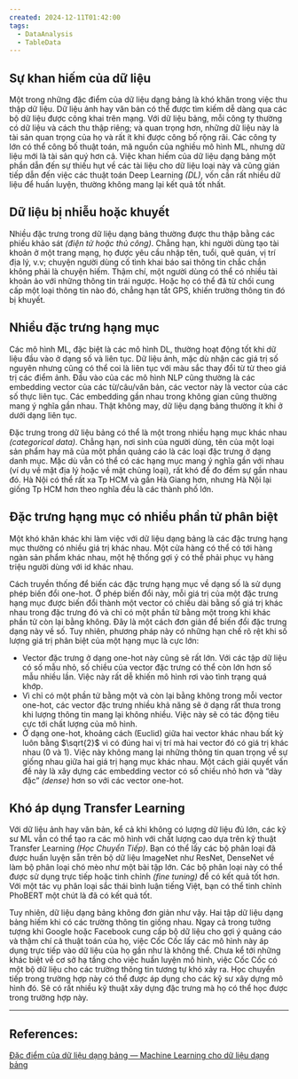 ```yaml
---
created: 2024-12-11T01:42:00
tags:
  - DataAnalysis
  - TableData
---
```

## Sự khan hiếm của dữ liệu

Một trong những đặc điểm của dữ liệu dạng bảng là khó khăn trong việc thu thập dữ liệu. Dữ liệu ảnh hay văn bản có thể được tìm kiếm dễ dàng qua các bộ dữ liệu được công khai trên mạng. Với dữ liệu bảng, mỗi công ty thường có dữ liệu và cách thu thập riêng; và quan trọng hơn, những dữ liệu này là tài sản quan trọng của họ và rất ít khi được công bố rộng rãi. Các công ty lớn có thể công bố thuật toán, mã nguồn của nghiều mô hình ML, nhưng dữ liệu mới là tài sản quý hơn cả. Việc khan hiếm của dữ liệu dạng bảng một phần dẫn đến sự thiếu hụt về các tài liệu cho dữ liệu loại này và cũng gián tiếp dẫn đến việc các thuật toán Deep Learning *(DL)*, vốn cần rất nhiều dữ liệu để huấn luyện, thường không mang lại kết quả tốt nhất.

## Dữ liệu bị nhiễu hoặc khuyết

Nhiều đặc trưng trong dữ liệu dạng bảng thường được thu thập bằng các phiếu khảo sát *(điện tử hoặc thủ công)*. Chẳng hạn, khi người dùng tạo tài khoản ở một trang mạng, họ được yêu cầu nhập tên, tuổi, quê quán, vị trí địa lý, v.v; chuyện người dùng cố tình khai báo sai thông tin chắc chắn không phải là chuyện hiếm. Thậm chí, một người dùng có thể có nhiều tài khoản ảo với những thông tin trái ngược. Hoặc họ có thể đã từ chối cung cấp một loại thông tin nào đó, chẳng hạn tắt GPS, khiến trường thông tin đó bị khuyết.

## Nhiều đặc trưng hạng mục

Các mô hình ML, đặc biệt là các mô hình DL, thường hoạt động tốt khi dữ liệu đầu vào ở dạng số và liên tục. Dữ liệu ảnh, mặc dù nhận các giá trị số nguyên nhưng cũng có thể coi là liên tục với màu sắc thay đổi từ từ theo giá trị các điểm ảnh. Đầu vào của các mô hình NLP cũng thường là các embedding vector của các từ/câu/văn bản, các vector này là vector của các số thực liên tục. Các embedding gần nhau trong không gian cũng thường mang ý nghĩa gần nhau. Thật không may, dữ liệu dạng bảng thường ít khi ở dưới dạng liên tục.

Đặc trưng trong dữ liệu bảng có thể là một trong nhiều hạng mục khác nhau *(categorical data)*. Chẳng hạn, nơi sinh của người dùng, tên của một loại sản phẩm hay mã của một phần quảng cáo là các loại đặc trưng ở dạng danh mục. Mặc dù vẫn có thể có các hạng mục mang ý nghĩa gần với nhau (ví dụ về mặt địa lý hoặc về mặt chủng loại), rất khó để đo đếm sự gần nhau đó. Hà Nội có thể rất xa Tp HCM và gần Hà Giang hơn, nhưng Hà Nội lại giống Tp HCM hơn theo nghĩa đều là các thành phố lớn.

## Đặc trưng hạng mục có nhiều phần tử phân biệt

Một khó khăn khác khi làm việc với dữ liệu dạng bảng là các đặc trưng hạng mục thường có nhiều giá trị khác nhau. Một cửa hàng có thể có tới hàng ngàn sản phẩm khác nhau, một hệ thống gợi ý có thể phải phục vụ hàng triệu người dùng với id khác nhau.

Cách truyền thống để biến các đặc trưng hạng mục về dạng số là sử dụng phép biến đổi one-hot. Ở phép biến đổi này, mỗi giá trị của một đặc trưng hạng mục được biến đổi thành một vector có chiều dài bằng số giá trị khác nhau trong đặc trưng đó và chỉ có một phần tử bằng một trong khi khác phần tử còn lại bằng không. Đây là một cách đơn giản để biến đổi đặc trưng dạng này về số. Tuy nhiên, phương pháp này có những hạn chế rõ rệt khi số lượng giá trị phân biệt của một hạng mục là cực lớn:
- Vector đặc trưng ở dạng one-hot này cũng sẽ rất lớn. Với các tập dữ liệu có số mẫu nhỏ, số chiều của vector đặc trưng có thể còn lớn hơn số mẫu nhiều lần. Việc này rất dễ khiến mô hình rơi vào tình trạng quá khớp.
- Vì chỉ có một phần tử bằng một và còn lại bằng không trong mỗi vector one-hot, các vector đặc trưng nhiều khả năng sẽ ở dạng rất thưa trong khi lượng thông tin mang lại không nhiều. Việc này sẽ có tác động tiêu cực tới chất lượng của mô hình.
- Ở dạng one-hot, khoảng cách (Euclid) giữa hai vector khác nhau bất kỳ luôn bằng $\sqrt{2}$ vì có đúng hai vị trí mà hai vector đó có giá trị khác nhau (0 và 1). Việc này không mang lại những thông tin quan trọng về sự giống nhau giữa hai giá trị hạng mục khác nhau.
Một cách giải quyết vấn đề này là xây dựng các embedding vector có số chiều nhỏ hơn và “dày đặc” *(dense)* hơn so với các vector one-hot. 

## Khó áp dụng Transfer Learning

Với dữ liệu ảnh hay văn bản, kể cả khi không có lượng dữ liệu đủ lớn, các kỹ sư ML vẫn có thể tạo ra các mô hình với chất lượng cao dựa trên kỹ thuật Transfer Learning *(Học Chuyển Tiếp)*. Bạn có thể lấy các bộ phân loại đã được huấn luyện sẵn trên bộ dữ liệu ImageNet như ResNet, DenseNet về làm bộ phân loại chó mèo như một bài tập lớn. Các bộ phân loại này có thể được sử dụng trực tiếp hoặc tinh chỉnh *(fine tuning)* để có kết quả tốt hơn. Với một tác vụ phân loại sắc thái bình luận tiếng Việt, bạn có thể tinh chỉnh PhoBERT một chút là đã có kết quả tốt.

Tuy nhiên, dữ liệu dạng bảng không đơn giản như vậy. Hai tập dữ liệu dạng bảng hiếm khi có các trường thông tin giống nhau. Ngay cả trong tưởng tượng khi Google hoặc Facebook cung cấp bộ dữ liệu cho gợi ý quảng cáo và thậm chí cả thuật toán của họ, việc Cốc Cốc lấy các mô hình này áp dụng trực tiếp vào dữ liệu của họ gần như là không thể. Chưa kể tới những khác biệt về cơ sở hạ tầng cho việc huấn luyện mô hình, việc Cốc Cốc có một bộ dữ liệu cho các trường thông tin tương tự khó xảy ra. Học chuyển tiếp trong trường hợp này có thể được áp dụng cho các kỹ sư xây dựng mô hình đó. Sẽ có rất nhiều kỹ thuật xây dựng đặc trưng mà họ có thể học được trong trường hợp này.

---
## References:
[Đặc điểm của dữ liệu dạng bảng — Machine Learning cho dữ liệu dạng bảng](https://machinelearningcoban.com/tabml_book/ch_intro/properties.html)